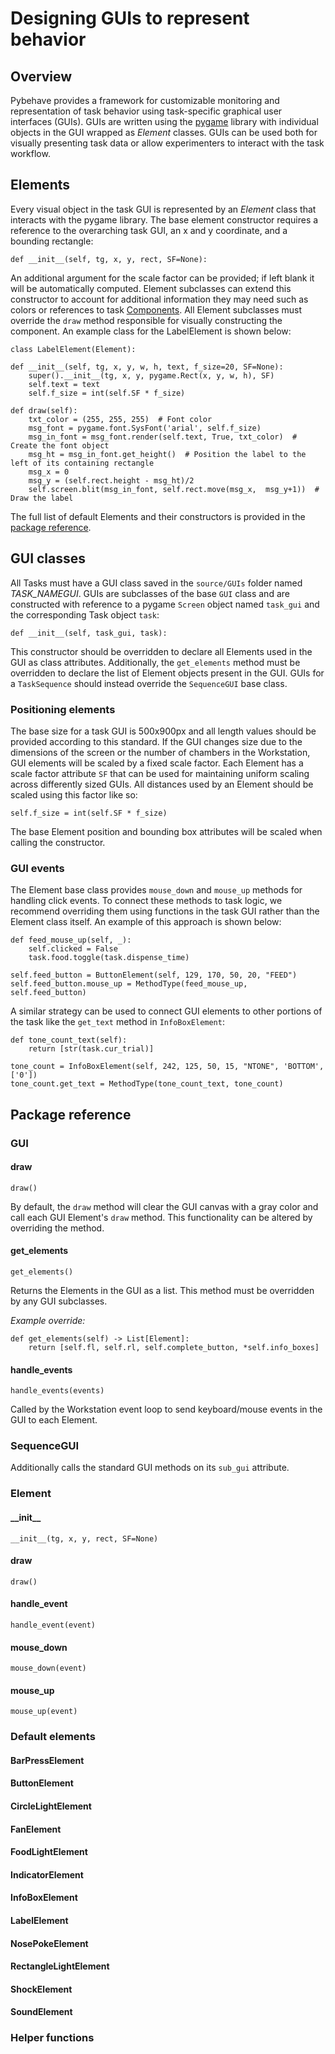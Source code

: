 # Designing GUIs to represent behavior

## Overview

Pybehave provides a framework for customizable monitoring and representation of task behavior using task-specific graphical
user interfaces (GUIs). GUIs are written using the [pygame]() library with individual objects in the GUI wrapped as *Element*
classes. GUIs can be used both for visually presenting task data or allow experimenters to interact with the task workflow.

## Elements

Every visual object in the task GUI is represented by an *Element* class that interacts with the pygame library. The base
element constructor requires a reference to the overarching task GUI, an x and y coordinate, and a bounding rectangle:

    def __init__(self, tg, x, y, rect, SF=None):

An additional argument for the scale factor can be provided; if left blank it will be automatically computed. 
Element subclasses can extend this constructor to account for additional information they may need such as colors or references
to task [Components](). All Element subclasses must override the `draw` method responsible for visually constructing the component.
An example class for the LabelElement is shown below:

    class LabelElement(Element):

    def __init__(self, tg, x, y, w, h, text, f_size=20, SF=None):
        super().__init__(tg, x, y, pygame.Rect(x, y, w, h), SF)
        self.text = text
        self.f_size = int(self.SF * f_size)

    def draw(self):
        txt_color = (255, 255, 255)  # Font color
        msg_font = pygame.font.SysFont('arial', self.f_size)
        msg_in_font = msg_font.render(self.text, True, txt_color)  # Create the font object
        msg_ht = msg_in_font.get_height()  # Position the label to the left of its containing rectangle
        msg_x = 0
        msg_y = (self.rect.height - msg_ht)/2
        self.screen.blit(msg_in_font, self.rect.move(msg_x,  msg_y+1))  # Draw the label

The full list of default Elements and their constructors is provided in the [package reference]().

## GUI classes

All Tasks must have a GUI class saved in the `source/GUIs` folder named *TASK_NAMEGUI*. GUIs are subclasses of the base `GUI`
class and are constructed with reference to a pygame `Screen` object named `task_gui` and the corresponding Task object `task`:

    def __init__(self, task_gui, task):

This constructor should be overridden to declare all Elements used in the GUI as class attributes. Additionally, the `get_elements` 
method must be overridden to declare the list of Element objects present in the GUI. GUIs for a `TaskSequence` should instead override
the `SequenceGUI` base class.

### Positioning elements

The base size for a task GUI is 500x900px and all length values should be provided according to this standard. If the GUI changes
size due to the dimensions of the screen or the number of chambers in the Workstation, GUI elements will be scaled by a fixed
scale factor. Each Element has a scale factor attribute `SF` that can be used for maintaining uniform scaling across differently
sized GUIs. All distances used by an Element should be scaled using this factor like so:

    self.f_size = int(self.SF * f_size)

The base Element position and bounding box attributes will be scaled when calling the constructor.

### GUI events

The Element base class provides `mouse_down` and `mouse_up` methods for handling click events. To connect these methods to 
task logic, we recommend overriding them using functions in the task GUI rather than the Element class itself. An example of 
this approach is shown below:

    def feed_mouse_up(self, _):
        self.clicked = False
        task.food.toggle(task.dispense_time)

    self.feed_button = ButtonElement(self, 129, 170, 50, 20, "FEED")
    self.feed_button.mouse_up = MethodType(feed_mouse_up, self.feed_button)

A similar strategy can be used to connect GUI elements to other portions of the task like the `get_text` method in
`InfoBoxElement`:

    def tone_count_text(self):
        return [str(task.cur_trial)]

    tone_count = InfoBoxElement(self, 242, 125, 50, 15, "NTONE", 'BOTTOM', ['0'])
    tone_count.get_text = MethodType(tone_count_text, tone_count)

## Package reference

### GUI

#### draw

    draw()

By default, the `draw` method will clear the GUI canvas with a gray color and call each GUI Element's `draw` method. This 
functionality can be altered by overriding the method.

#### get_elements

    get_elements()

Returns the Elements in the GUI as a list. This method must be overridden by any GUI subclasses.

*Example override:*

    def get_elements(self) -> List[Element]:
        return [self.fl, self.rl, self.complete_button, *self.info_boxes]

#### handle_events

    handle_events(events)

Called by the Workstation event loop to send keyboard/mouse events in the GUI to each Element.

### SequenceGUI

Additionally calls the standard GUI methods on its `sub_gui` attribute.

### Element 

#### \_\_init\_\_

    __init__(tg, x, y, rect, SF=None)

#### draw

    draw()

#### handle_event

    handle_event(event)

#### mouse_down

    mouse_down(event)

#### mouse_up

    mouse_up(event)

### Default elements

#### BarPressElement

#### ButtonElement

#### CircleLightElement

#### FanElement

#### FoodLightElement

#### IndicatorElement

#### InfoBoxElement

#### LabelElement

#### NosePokeElement

#### RectangleLightElement

#### ShockElement

#### SoundElement

### Helper functions